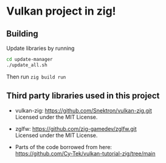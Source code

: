 # Vulkan project in zig!

## Building

Update libraries by running 
```bash
cd update-manager
./update_all.sh
```

Then run `zig build run`


## Third party libraries used in this project

* vulkan-zig: https://github.com/Snektron/vulkan-zig.git <br>
Licensed under the MIT License.


* zglfw: https://github.com/zig-gamedev/zglfw.git <br>
Licensed under the MIT License.


* Parts of the code borrowed from here: <br>
https://github.com/Cy-Tek/vulkan-tutorial-zig/tree/main



